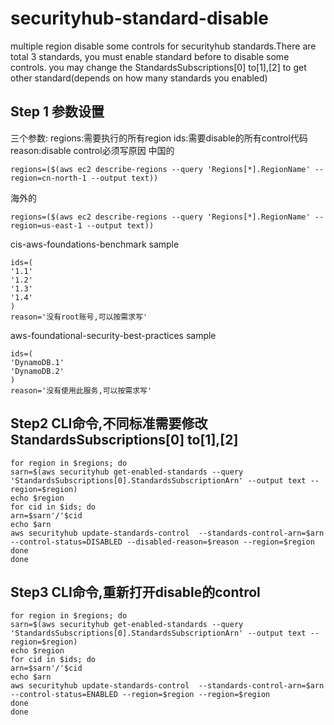 # securityhub-standard-disable
multiple region disable some controls for securityhub standards.There are total 3 standards, you must enable standard before to disable some controls.
you may change the StandardsSubscriptions[0] to[1],[2] to get other standard(depends on how many standards you enabled)
## Step 1 参数设置
三个参数:
regions:需要执行的所有region
ids:需要disable的所有control代码
reason:disable control必须写原因
中国的
```
regions=($(aws ec2 describe-regions --query 'Regions[*].RegionName' --region=cn-north-1 --output text))
```
海外的
```
regions=($(aws ec2 describe-regions --query 'Regions[*].RegionName' --region=us-east-1 --output text))
```
cis-aws-foundations-benchmark sample
```
ids=(
'1.1'
'1.2'
'1.3'
'1.4'
)
reason='没有root账号,可以按需求写'

```
aws-foundational-security-best-practices sample
```
ids=(
'DynamoDB.1'
'DynamoDB.2'
)
reason='没有使用此服务,可以按需求写'
```
## Step2 CLI命令,不同标准需要修改StandardsSubscriptions[0] to[1],[2]
```
for region in $regions; do
sarn=$(aws securityhub get-enabled-standards --query 'StandardsSubscriptions[0].StandardsSubscriptionArn' --output text --region=$region)
echo $region
for cid in $ids; do
arn=$sarn'/'$cid
echo $arn
aws securityhub update-standards-control  --standards-control-arn=$arn --control-status=DISABLED --disabled-reason=$reason --region=$region
done
done
```
## Step3 CLI命令,重新打开disable的control
```
for region in $regions; do
sarn=$(aws securityhub get-enabled-standards --query 'StandardsSubscriptions[0].StandardsSubscriptionArn' --output text --region=$region)
echo $region
for cid in $ids; do
arn=$sarn'/'$cid
echo $arn
aws securityhub update-standards-control  --standards-control-arn=$arn --control-status=ENABLED --region=$region --region=$region
done
done
```

